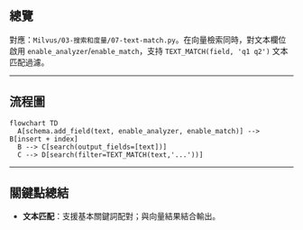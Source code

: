 ## 總覽

對應：`Milvus/03-搜索和度量/07-text-match.py`。在向量檢索同時，對文本欄位啟用 `enable_analyzer`/`enable_match`，支持 `TEXT_MATCH(field, 'q1 q2')` 文本匹配過濾。

---

## 流程圖

```mermaid
flowchart TD
  A[schema.add_field(text, enable_analyzer, enable_match)] --> B[insert + index]
  B --> C[search(output_fields=[text])]
  C --> D[search(filter=TEXT_MATCH(text,'...'))]
```

---

## 關鍵點總結

- **文本匹配**：支援基本關鍵詞配對；與向量結果結合輸出。


